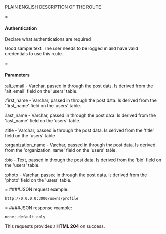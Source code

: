 PLAIN ENGLISH DESCRIPTION OF THE ROUTE

=
#### Authentication

Declare what authentications are required

Good sample text: The user needs to be logged in and have valid credentials to use this route.

=
#### Parameters

:alt_email - Varchar, passed in through the post data. Is derived from the 'alt_email' field on the 'users' table.

:first_name - Varchar, passed in through the post data. Is derived from the 'first_name' field on the 'users' table.

:last_name - Varchar, passed in through the post data. Is derived from the 'last_name' field on the 'users' table.

:title - Varchar, passed in through the post data. Is derived from the 'title' field on the 'users' table.

:organization_name - Varchar, passed in through the post data. Is derived from the 'organization_name' field on the 'users' table. 

:bio  - Text, passed in through the post data. Is derived from the 'bio' field on the 'users' table. 

:photo - Varchar, passed in through the post data. Is derived from the 'photo' field on the 'users' table.

=
####JSON request example:
```
http://0.0.0.0:3000/users/profile
```

=
####JSON response example:

```
none; default only
```

This requests provides a <strong>HTML 204</strong> on success.